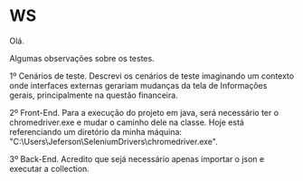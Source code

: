# WS

Olá.

Algumas observações sobre os testes.

1º Cenários de teste.
Descrevi os cenários de teste imaginando um contexto onde interfaces externas gerariam mudanças da tela de Informações gerais, principalmente na questão financeira.

2º Front-End.
Para a execução do projeto em java, será necessário ter o chromedriver.exe e mudar o caminho dele na classe.
Hoje está referenciando um diretório da minha máquina: "C:\\Users\\Jeferson\\SeleniumDrivers\\chromedriver.exe".

3º Back-End.
Acredito que sejá necessário apenas importar o json e executar a collection.
